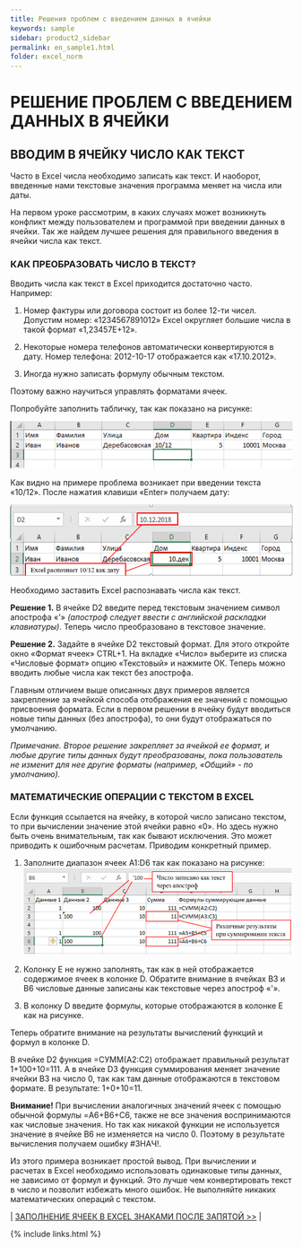 ```yaml
---
title: Решения проблем с введением данных в ячейки
keywords: sample
sidebar: product2_sidebar
permalink: en_sample1.html
folder: excel_norm
---
```


# РЕШЕНИЕ ПРОБЛЕМ С ВВЕДЕНИЕМ ДАННЫХ В ЯЧЕЙКИ

## ВВОДИМ В ЯЧЕЙКУ ЧИСЛО КАК ТЕКСТ

Часто в Excel числа необходимо записать как текст. И наоборот, введенные нами текстовые значения программа меняет на числа или даты.

На первом уроке рассмотрим, в каких случаях может возникнуть конфликт между пользователем и программой при введении данных в ячейки. Так же найдем лучшее решения для правильного введения в ячейки числа как текст.

### КАК ПРЕОБРАЗОВАТЬ ЧИСЛО В ТЕКСТ?

Вводить числа как текст в Excel приходится достаточно часто. Например:

1. Номер фактуры или договора состоит из более 12-ти чисел. Допустим номер: «1234567891012» Excel округляет большие числа в такой формат «1,23457E+12».

2. Некоторые номера телефонов автоматически конвертируются в дату. Номер телефона: 2012-10-17 отображается как «17.10.2012».

3. Иногда нужно записать формулу обычным текстом.

Поэтому важно научиться управлять форматами ячеек.

Попробуйте заполнить табличку, так как показано на рисунке:

![img](/images/s2/img1.PNG)

Как видно на примере проблема возникает при введении текста «10/12». После нажатия клавиши «Enter» получаем дату:

![img](/images/s2/img2.PNG)

Необходимо заставить Excel распознавать числа как текст.

**Решение 1.** В ячейке D2 введите перед текстовым значением символ апострофа «'» _(апостроф следует ввести с английской раскладки клавиатуры)_. Теперь число преобразовано в текстовое значение.

**Решение 2.** Задайте в ячейке D2 текстовый формат. Для этого откройте окно «Формат ячеек» CTRL+1. На вкладке «Число» выберите из списка «Числовые формат» опцию «Текстовый» и нажмите ОК. Теперь можно вводить любые числа как текст без апострофа.

Главным отличием выше описанных двух примеров является закрепление за ячейкой способа отображения ее значений с помощью присвоения формата. Если в первом решении в ячейку будут вводиться новые типы данных (без апострофа), то они будут отображаться по умолчанию.

_Примечание. Второе решение закрепляет за ячейкой ее формат, и любые другие типы данных будут преобразованы, пока пользователь не изменит для нее другие форматы (например, «Общий» - по умолчанию)._

### МАТЕМАТИЧЕСКИЕ ОПЕРАЦИИ С ТЕКСТОМ В EXCEL

Если функция ссылается на ячейку, в которой число записано текстом, то при вычислении значение этой ячейки равно «0». Но здесь нужно быть очень внимательным, так как бывают исключения. Это может приводить к ошибочным расчетам. Приводим конкретный пример.

1. Заполните диапазон ячеек A1:D6 так как показано на рисунке:
    ![img](/images/s2/img3.PNG)
        
2. Колонку E не нужно заполнять, так как в ней отображается содержимое ячеек в колонке D. Обратите внимание в ячейках B3 и B6 числовые данные записаны как текстовые через апостроф «'».
 
3. В колонку D введите формулы, которые отображаются в колонке E как на рисунке.

Теперь обратите внимание на результаты вычислений функций и формул в колонке D.

В ячейке D2 функция =СУММ(A2:C2) отображает правильный результат 1+100+10=111. А в ячейке D3 функция суммирования меняет значение ячейки B3 на число 0, так как там данные отображаются в текстовом формате. В результате: 1+0+10=11.

**Внимание!** При вычислении аналогичных значений ячеек с помощью обычной формулы =A6+B6+C6, также не все значения воспринимаются как числовые значения. Но так как никакой функции не используется значение в ячейке B6 не изменяется на число 0. Поэтому в результате вычисления получаем ошибку #ЗНАЧ!.

Из этого примера возникает простой вывод. При вычислении и расчетах в Excel необходимо использовать одинаковые типы данных, не зависимо от формул и функций. Это лучше чем конвертировать текст в число и позволит избежать много ошибок. Не выполняйте никаких математических операций с текстом.

| [ЗАПОЛНЕНИЕ ЯЧЕЕК В EXCEL ЗНАКАМИ ПОСЛЕ ЗАПЯТОЙ >>](en_sample2.html) |

{% include links.html %}

